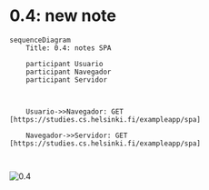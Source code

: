 # 0.4: new note

```mermaid
sequenceDiagram
    Title: 0.4: notes SPA

    participant Usuario
    participant Navegador
    participant Servidor
    


    Usuario->>Navegador: GET [https://studies.cs.helsinki.fi/exampleapp/spa]

    Navegador->>Servidor: GET [https://studies.cs.helsinki.fi/exampleapp/spa]
    


```

![0.4](../assets/0.4.png)
